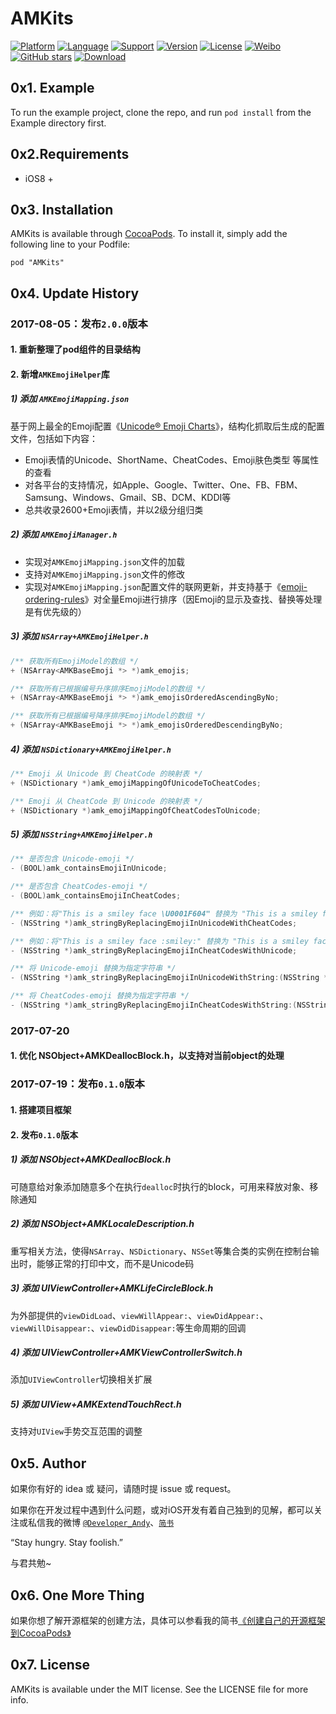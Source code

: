# AMKits

[![Platform](https://img.shields.io/cocoapods/p/AMKits.svg?style=flat)](http://cocoapods.org/pods/AMKits)
[![Language](https://img.shields.io/badge/Language-%20Objective%20C%20-blue.svg)]()
[![Support](https://img.shields.io/badge/support-iOS%208%2B%20-blue.svg?style=flat)](https://www.apple.com/nl/ios/)
[![Version](https://img.shields.io/cocoapods/v/AMKits.svg?style=flat)](http://cocoapods.org/pods/AMKits)
[![License](https://img.shields.io/cocoapods/l/AMKits.svg?style=flat)](http://cocoapods.org/pods/AMKits)
[![Weibo](https://img.shields.io/badge/Sina微博-@Developer_Andy-orange.svg?style=flat)](http://weibo.com/u/5271489088)
[![GitHub stars](https://img.shields.io/github/stars/AndyM129/AMKits.svg)](https://github.com/AndyM129/AMKits/stargazers)
[![Download](https://img.shields.io/cocoapods/dt/AMKits.svg)](https://github.com/AndyM129/AMKits/archive/master.zip)


## 0x1. Example

To run the example project, clone the repo, and run `pod install` from the Example directory first.



## 0x2.Requirements

- iOS8 +



## 0x3. Installation

AMKits is available through [CocoaPods](http://cocoapods.org). To install it, simply add the following line to your Podfile:

```Linux
pod "AMKits"
```



## 0x4. Update History

### 2017-08-05：发布`2.0.0`版本

#### 1. 重新整理了pod组件的目录结构

#### 2. 新增`AMKEmojiHelper`库

##### 1) 添加 `AMKEmojiMapping.json`

基于网上最全的Emoji配置《[Unicode® Emoji Charts](http://www.unicode.org/emoji/charts/index.html)》，结构化抓取后生成的配置文件，包括如下内容：

- Emoji表情的Unicode、ShortName、CheatCodes、Emoji肤色类型 等属性的查看
- 对各平台的支持情况，如Apple、Google、Twitter、One、FB、FBM、Samsung、Windows、Gmail、SB、DCM、KDDI等
- 总共收录2600+Emoji表情，并以2级分组归类

##### 2) 添加 `AMKEmojiManager.h`

- 实现对`AMKEmojiMapping.json`文件的加载
- 支持对`AMKEmojiMapping.json`文件的修改
- 实现对`AMKEmojiMapping.json`配置文件的联网更新，并支持基于《[emoji-ordering-rules](http://www.unicode.org/emoji/charts/emoji-ordering-rules.txt)》对全量Emoji进行排序（因Emoji的显示及查找、替换等处理是有优先级的）

##### 3) 添加 `NSArray+AMKEmojiHelper.h` 

```objective-c
/** 获取所有EmojiModel的数组 */
+ (NSArray<AMKBaseEmoji *> *)amk_emojis;

/** 获取所有已根据编号升序排序EmojiModel的数组 */
+ (NSArray<AMKBaseEmoji *> *)amk_emojisOrderedAscendingByNo;

/** 获取所有已根据编号降序排序EmojiModel的数组 */
+ (NSArray<AMKBaseEmoji *> *)amk_emojisOrderedDescendingByNo;
```

##### 4) 添加 `NSDictionary+AMKEmojiHelper.h`

```objective-c
/** Emoji 从 Unicode 到 CheatCode 的映射表 */
+ (NSDictionary *)amk_emojiMappingOfUnicodeToCheatCodes;

/** Emoji 从 CheatCode 到 Unicode 的映射表 */
+ (NSDictionary *)amk_emojiMappingOfCheatCodesToUnicode;
```

##### 5) 添加 `NSString+AMKEmojiHelper.h` 

```objective-c
/** 是否包含 Unicode-emoji */
- (BOOL)amk_containsEmojiInUnicode;

/** 是否包含 CheatCodes-emoji */
- (BOOL)amk_containsEmojiInCheatCodes;

/** 例如：将"This is a smiley face \U0001F604" 替换为 "This is a smiley face :smiley:" */
- (NSString *)amk_stringByReplacingEmojiInUnicodeWithCheatCodes;

/** 例如：将"This is a smiley face :smiley:" 替换为 "This is a smiley face \U0001F604" */
- (NSString *)amk_stringByReplacingEmojiInCheatCodesWithUnicode;

/** 将 Unicode-emoji 替换为指定字符串 */
- (NSString *)amk_stringByReplacingEmojiInUnicodeWithString:(NSString *(^)(NSString *unicode, NSString *cheatCodes, BOOL *stop))block;

/** 将 CheatCodes-emoji 替换为指定字符串 */
- (NSString *)amk_stringByReplacingEmojiInCheatCodesWithString:(NSString *(^)(NSString *cheatCodes, NSString *unicode, BOOL *stop))block;
```



### 2017-07-20

#### 1. 优化 NSObject+AMKDeallocBlock.h，以支持对当前object的处理



### 2017-07-19：发布`0.1.0`版本

#### 1. 搭建项目框架

#### 2. 发布`0.1.0`版本

##### 1) 添加 NSObject+AMKDeallocBlock.h

可随意给对象添加随意多个在执行`dealloc`时执行的block，可用来释放对象、移除通知

##### 2) 添加 NSObject+AMKLocaleDescription.h

重写相关方法，使得`NSArray`、`NSDictionary`、`NSSet`等集合类的实例在控制台输出时，能够正常的打印中文，而不是Unicode码

##### 3) 添加 UIViewController+AMKLifeCircleBlock.h

为外部提供的`viewDidLoad`、`viewWillAppear:`、`viewDidAppear:`、`viewWillDisappear:`、`viewDidDisappear:`等生命周期的回调

##### 4) 添加 UIViewController+AMKViewControllerSwitch.h

添加`UIViewController`切换相关扩展

##### 5) 添加 UIView+AMKExtendTouchRect.h

支持对`UIView`手势交互范围的调整



## 0x5. Author

如果你有好的 idea 或 疑问，请随时提 issue 或 request。

如果你在开发过程中遇到什么问题，或对iOS开发有着自己独到的见解，都可以关注或私信我的微博 [`@Developer_Andy`](http://weibo.com/u/5271489088)、[`简书`](http://www.jianshu.com/users/28d89b68984b/latest_articles)

“Stay hungry. Stay foolish.”

与君共勉~



## 0x6. One More Thing

如果你想了解开源框架的创建方法，具体可以参看我的简书[《创建自己的开源框架到CocoaPods》](http://www.jianshu.com/p/f39a22252e5f)



## 0x7. License

AMKits is available under the MIT license. See the LICENSE file for more info.
